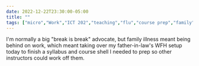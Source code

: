 ---date: 2022-12-22T23:30:00-05:00title: ""tags: ["micro","Work","ICT 202","teaching","flu","course prep","family"]---I'm normally a big "break is break" advocate, but family illness meant being behind on work, which meant taking over my father-in-law's WFH setup today to finish a syllabus and course shell I needed to prep so other instructors could work off them.